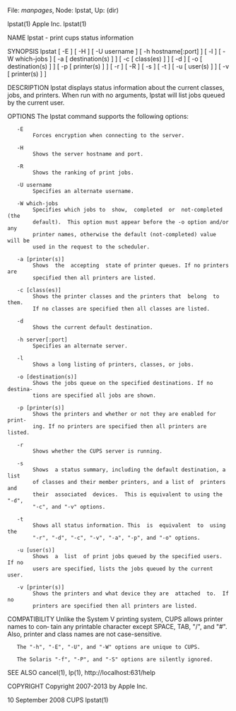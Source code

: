 File: *manpages*,  Node: lpstat,  Up: (dir)

lpstat(1)                         Apple Inc.                         lpstat(1)



NAME
       lpstat - print cups status information

SYNOPSIS
       lpstat [ -E ] [ -H ] [ -U username ] [ -h hostname[:port] ] [ -l ] [ -W
       which-jobs ] [ -a [ destination(s) ] ] [ -c [ class(es) ] ] [ -d ] [ -o
       [  destination(s) ] ] [ -p [ printer(s) ] ] [ -r ] [ -R ] [ -s ] [ -t ]
       [ -u [ user(s) ] ] [ -v [ printer(s) ] ]

DESCRIPTION
       lpstat displays status information about the current classes, jobs, and
       printers.  When  run with no arguments, lpstat will list jobs queued by
       the current user.

OPTIONS
       The lpstat command supports the following options:

       -E
            Forces encryption when connecting to the server.

       -H
            Shows the server hostname and port.

       -R
            Shows the ranking of print jobs.

       -U username
            Specifies an alternate username.

       -W which-jobs
            Specifies which jobs to  show,  completed  or  not-completed  (the
            default).  This option must appear before the -o option and/or any
            printer names, otherwise the default (not-completed) value will be
            used in the request to the scheduler.

       -a [printer(s)]
            Shows  the  accepting  state of printer queues. If no printers are
            specified then all printers are listed.

       -c [class(es)]
            Shows the printer classes and the printers that  belong  to  them.
            If no classes are specified then all classes are listed.

       -d
            Shows the current default destination.

       -h server[:port]
            Specifies an alternate server.

       -l
            Shows a long listing of printers, classes, or jobs.

       -o [destination(s)]
            Shows the jobs queue on the specified destinations. If no destina‐
            tions are specified all jobs are shown.

       -p [printer(s)]
            Shows the printers and whether or not they are enabled for  print‐
            ing. If no printers are specified then all printers are listed.

       -r
            Shows whether the CUPS server is running.

       -s
            Shows  a status summary, including the default destination, a list
            of classes and their member printers, and a list of  printers  and
            their  associated  devices.  This is equivalent to using the "-d",
            "-c", and "-v" options.

       -t
            Shows all status information. This  is  equivalent  to  using  the
            "-r", "-d", "-c", "-v", "-a", "-p", and "-o" options.

       -u [user(s)]
            Shows  a  list  of print jobs queued by the specified users. If no
            users are specified, lists the jobs queued by the current user.

       -v [printer(s)]
            Shows the printers and what device they are  attached  to.  If  no
            printers are specified then all printers are listed.

COMPATIBILITY
       Unlike  the System V printing system, CUPS allows printer names to con‐
       tain any printable character except SPACE, TAB, "/",  and  "#".   Also,
       printer and class names are not case-sensitive.

       The "-h", "-E", "-U", and "-W" options are unique to CUPS.

       The Solaris "-f", "-P", and "-S" options are silently ignored.

SEE ALSO
       cancel(1), lp(1),
       http://localhost:631/help

COPYRIGHT
       Copyright 2007-2013 by Apple Inc.



10 September 2008                    CUPS                            lpstat(1)
